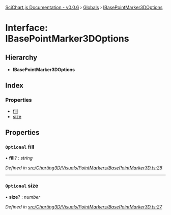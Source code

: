 [SciChart.js Documentation - v0.0.6](../README.md) › [Globals](../globals.md) › [IBasePointMarker3DOptions](ibasepointmarker3doptions.md)

# Interface: IBasePointMarker3DOptions

## Hierarchy

* **IBasePointMarker3DOptions**

## Index

### Properties

* [fill](ibasepointmarker3doptions.md#optional-fill)
* [size](ibasepointmarker3doptions.md#optional-size)

## Properties

### `Optional` fill

• **fill**? : *string*

*Defined in [src/Charting3D/Visuals/PointMarkers/BasePointMarker3D.ts:26](https://github.com/ABTSoftware/SciChart.Dev/blob/272ab7fc7f/Web/src/SciChart/src/Charting3D/Visuals/PointMarkers/BasePointMarker3D.ts#L26)*

___

### `Optional` size

• **size**? : *number*

*Defined in [src/Charting3D/Visuals/PointMarkers/BasePointMarker3D.ts:27](https://github.com/ABTSoftware/SciChart.Dev/blob/272ab7fc7f/Web/src/SciChart/src/Charting3D/Visuals/PointMarkers/BasePointMarker3D.ts#L27)*
